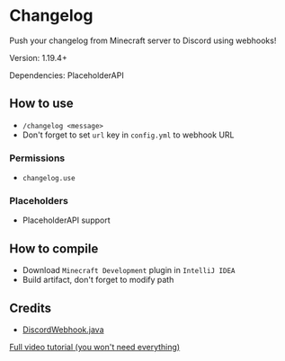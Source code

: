 # Changelog
Push your changelog from Minecraft server to Discord using webhooks!

Version: 1.19.4+

Dependencies: PlaceholderAPI

## How to use
- `/changelog <message>`
- Don't forget to set `url` key in `config.yml` to webhook URL

### Permissions
- `changelog.use`

### Placeholders
-  PlaceholderAPI support

## How to compile
- Download `Minecraft Development` plugin in `IntelliJ IDEA`
- Build artifact, don't forget to modify path

## Credits
- [DiscordWebhook.java](https://gist.github.com/k3kdude/fba6f6b37594eae3d6f9475330733bdb)

[Full video tutorial (you won't need everything)](https://www.youtube.com/watch?v=5DBJcz0ceaw)
